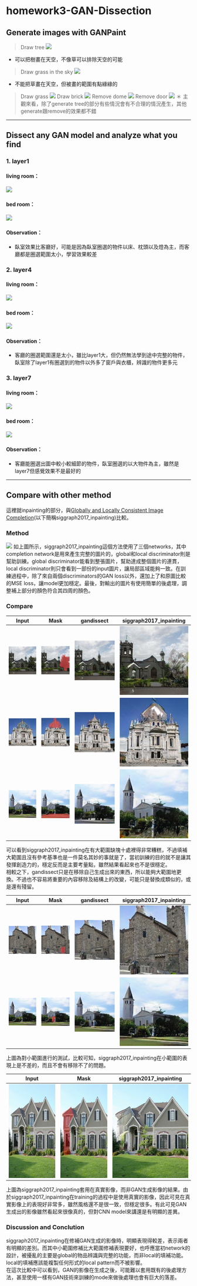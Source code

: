 # homework3-GAN-Dissection

## Generate images with GANPaint
> Draw tree
![](https://i.imgur.com/UX1BGAS.jpg)
* 可以把樹畫在天空，不像草可以排除天空的可能
> Draw grass in the sky
![](https://i.imgur.com/zUgg0dh.png)
* 不能把草畫在天空，但被畫的範圍有點綠綠的
> Draw grass
![](https://i.imgur.com/6Tj57A7.png)
> Draw brick
![](https://i.imgur.com/7cgeqAj.png)
> Remove dome
![](https://i.imgur.com/04Hozyq.png)
> Remove door
![](https://i.imgur.com/6qZoC9Y.png)
＊ 主觀來看，除了generate tree的部分有些情況會有不合理的情況產生，其他generate跟remove的效果都不錯
---
## Dissect any GAN model and analyze what you find
### 1. layer1
#### living room：
![](https://i.imgur.com/raticD4.png)
#### bed room：
![](https://i.imgur.com/GE2Ywht.png)
#### Observation：
* 臥室效果比客廳好，可能是因為臥室圈選的物件以床、枕頭以及燈為主，而客廳都是圈選範圍太小，學習效果較差
### 2. layer4
#### living room：
![](https://i.imgur.com/k4bsjja.png)
#### bed room：
![](https://i.imgur.com/5kxuGun.png)
#### Observation：
* 客廳的圈選範圍還是太小，雖比layer1大，但仍然無法學到途中完整的物件，臥室除了layer1有圈選到的物件以外多了窗戶與衣櫃，辨識的物件更多元
### 3. layer7
#### living room：
![](https://i.imgur.com/B5oBR2O.png)
#### bed room：
![](https://i.imgur.com/SHsjrer.png)
#### Observation：
* 客廳能圈選出圖中較小較細節的物件，臥室圈選的以大物件為主，雖然是layer7但感覺效果不是最好的
---
## Compare with other method
這裡就inpainting的部分，與[Globally and Locally Consistent Image Completion](http://iizuka.cs.tsukuba.ac.jp/projects/completion/en/)(以下簡稱siggraph2017_inpainting)比較。

### Method
![](http://iizuka.cs.tsukuba.ac.jp/projects/completion/images/model_v2.png)
如上圖所示，siggraph2017_inpainting這個方法使用了三個networks，其中completion network是用來產生完整的圖片的，global和local discriminator則是幫助訓練。global discriminator能看到整張圖片，幫助達成整個圖片的連貫，local discriminator則只會看到一部份的input圖片，讓局部區域能夠一致。在訓練過程中，除了來自兩個discriminators的GAN loss以外，還加上了和原圖比較的MSE loss，讓model更加穩定。最後，對輸出的圖片有使用簡單的後處理，調整補上部分的顏色符合其四周的顏色。
### Compare

|Input|Mask|gandissect|siggraph2017_inpainting|
|-----------|-----------|-----------|-----------|
|![](images/i1.png)|![](images/vm1.png)|![](images/od1.png)|![](images/oi1.png)|
|![](images/i2.png)|![](images/vm2.png)|![](images/od2.png)|![](images/oi2.png)|
|![](images/i4.png)|![](images/vm4.png)|![](images/od4.png)|![](images/oi4.png)|

可以看到siggraph2017_inpainting在有大範圍缺塊十處裡得非常糟糕，不過填補大範圍且沒有參考基準也是一件莫名其妙的事就是了，當初訓練的目的就不是讓其發揮創造力的，穩定反而是主要考量點，雖然結果看起來也不是很穩定。  
相較之下，gandissect只是在移除自己生成出來的東西，所以能夠大範圍地更換。不過也不容易將重要的內容移除及結構上的改變，可能只是替換成類似的，或是還有殘留。

|Input|Mask|gandissect|siggraph2017_inpainting|
|-----------|-----------|-----------|-----------|
|![](images/i3.png)|![](images/vm3.png)|![](images/od3.png)|![](images/oi3.png)|
|![](images/i5.png)|![](images/vm5.png)|![](images/od5.png)|![](images/oi5.png)|

上圖為對小範圍進行的測試，比較可知，siggraph2017_inpainting在小範圍的表現上是不差的，而且不會有移除不了的問題。

|Input|Mask|siggraph2017_inpainting|
|-----------|-----------|-----------|
|<img src="images/ir.png" width="256" height="256">|<img src="images/vmr.png" width="256" height="256">|<img src="images/or.png" width="256" height="256">|

上圖為siggraph2017_inpainting套用在真實影像，而非GAN生成影像的結果。由於siggraph2017_inpainting在training的過程中是使用真實的影像，因此可見在真實影像上的表現好非常多，雖然風格還不是很一致，但穩定很多。有此可見GAN生成出的影像雖然看起來很像真的，但對CNN model來講還是有明顯的差異。  

### Discussion and Conclution

siggraph2017_inpainting在修補GAN生成的影像時，明顯表現得較差，表示兩者有明顯的差別。而其中小範圍修補比大範圍修補表現要好，也呼應當初network的設計，被擾亂的主要是global的物品辨識與完整的功能，而非local的填補功能。local的填補應該能複製任何形式的local pattern而不被影響。  
在這次比較中可以看到，GAN的影像在生成之後，可能難以套用既有的後處理方法，甚至使用一樣有GAN技術來訓練的mode來做後處理也會有巨大的落差。


